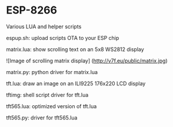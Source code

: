 # ESP-8266
Various LUA and helper scripts

espup.sh: upload scripts OTA to your ESP chip

matrix.lua: show scrolling text on an 5x8 WS2812 display

![Image of scrolling matrix display]
(http://v7f.eu/public/matrix.jpg)

matrix.py: python driver for matrix.lua

tft.lua: draw an image on an ILI9225 176x220 LCD display

tftimg: shell script driver for tft.lua

tft565.lua: optimized version of tft.lua

tft565.py: driver for tft565.lua
